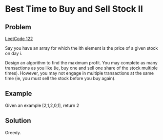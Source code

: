 Best Time to Buy and Sell Stock II
===



Problem
-------

[LeetCode 122](https://oj.leetcode.com/problems/best-time-to-buy-and-sell-stock-ii/)

Say you have an array for which the ith element is the price of a given stock on day i.

Design an algorithm to find the maximum profit. You may complete as many transactions as you like (ie, buy one and sell one share of the stock multiple times). However, you may not engage in multiple transactions at the same time (ie, you must sell the stock before you buy again).

Example
-------

Given an example [2,1,2,0,1], return 2

Solution
--------

Greedy.


